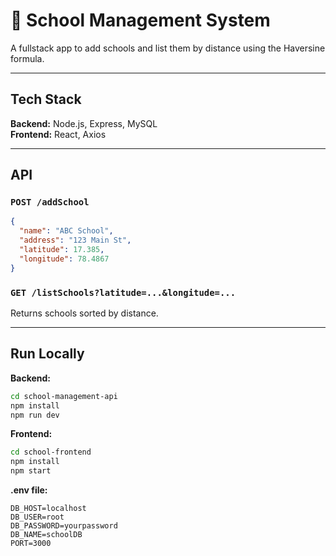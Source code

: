 

# 🏫 School Management System

A fullstack app to add schools and list them by distance using the Haversine formula.

---


##  Tech Stack

**Backend:** Node.js, Express, MySQL  
**Frontend:** React, Axios

---

##  API

### `POST /addSchool`

```json
{
  "name": "ABC School",
  "address": "123 Main St",
  "latitude": 17.385,
  "longitude": 78.4867
}
````

### `GET /listSchools?latitude=...&longitude=...`

Returns schools sorted by distance.

---

##  Run Locally

**Backend:**

```bash
cd school-management-api
npm install
npm run dev
```

**Frontend:**

```bash
cd school-frontend
npm install
npm start
```

**.env file:**

```env
DB_HOST=localhost
DB_USER=root
DB_PASSWORD=yourpassword
DB_NAME=schoolDB
PORT=3000

```
